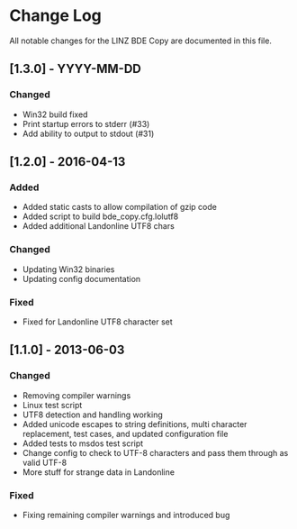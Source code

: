 # Change Log

All notable changes for the LINZ BDE Copy are documented in this file.

## [1.3.0] - YYYY-MM-DD
### Changed
- Win32 build fixed
- Print startup errors to stderr (#33)
- Add ability to output to stdout (#31)

## [1.2.0] - 2016-04-13
### Added
- Added static casts to allow compilation of gzip code
- Added script to build bde_copy.cfg.lolutf8
- Added additional Landonline UTF8 chars

### Changed
- Updating Win32 binaries
- Updating config documentation

### Fixed
- Fixed for Landonline UTF8 character set

## [1.1.0] - 2013-06-03
### Changed
- Removing compiler warnings
- Linux test script
- UTF8 detection and handling working
- Added unicode escapes to string definitions, multi character replacement, test cases, and updated configuration file
- Added tests to msdos test script
- Change config to check to UTF-8 characters and pass them through as valid UTF-8
- More stuff for strange data in Landonline

### Fixed
- Fixing remaining compiler warnings and introduced bug

